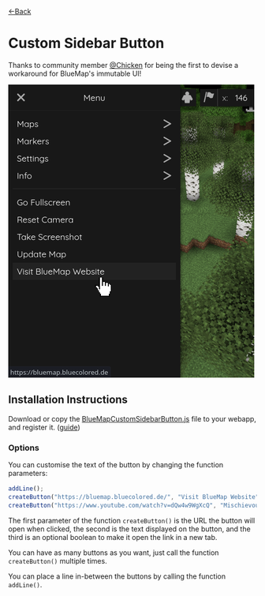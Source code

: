 [←Back](..)

# Custom Sidebar Button
Thanks to community member [@Chicken](https://github.com/Chicken/)
for being the first to devise a workaround for BlueMap's immutable UI!

![a screenshot of the custom button in the sidebar](example.png)

## Installation Instructions
Download or copy the [BlueMapCustomSidebarButton.js](BlueMapCustomSidebarButton.js) file to your webapp, and register it.
([guide](https://bluemap.bluecolored.de/community/Customisation.html#custom-scripts-behaviour))

### Options
You can customise the text of the button by changing the function parameters:
```js
addLine();
createButton("https://bluemap.bluecolored.de/", "Visit BlueMap Website");
createButton("https://www.youtube.com/watch?v=dQw4w9WgXcQ", "Mischievous Button", true);
```

The first parameter of the function `createButton()` is the URL the button will open when clicked,
the second is the text displayed on the button,
and the third is an optional boolean to make it open the link in a new tab.

You can have as many buttons as you want, just call the function `createButton()` multiple times.

You can place a line in-between the buttons by calling the function `addLine()`.
